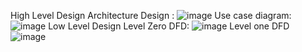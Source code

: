 High Level Design Architecture Design : 
![image](https://user-images.githubusercontent.com/98837001/158021239-975bea3b-9f2d-4fcb-b90c-528b6b90e7d2.png)
Use case diagram:
![image](https://user-images.githubusercontent.com/98837001/158021263-1abe9e6f-cae2-4796-acfe-71593ccc9d44.png)
Low Level Design Level Zero DFD:
![image](https://user-images.githubusercontent.com/98837001/158021320-407f8346-3af0-4053-ab47-6933f3ff87d1.png)
Level one DFD
![image](https://user-images.githubusercontent.com/98837001/158021352-bfb716ec-896b-4df5-8b52-0a2e14b8dd23.png)
